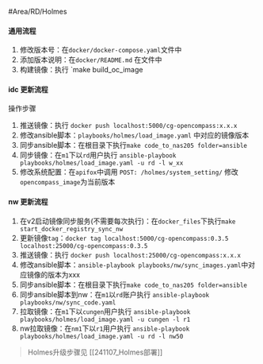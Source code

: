 #Area/RD/Holmes

#### 通用流程
1. 修改版本号：在`docker/docker-compose.yaml`文件中
2. 添加版本说明：在`docker/README.md` 在文件中
3. 构建镜像：执行 `make build_oc_image
#### idc 更新流程
操作步骤
1. 推送镜像：执行 `docker push localhost:5000/cg-opencompass:x.x.x`
2. 修改ansible脚本：`playbooks/holmes/load_image.yaml` 中对应的镜像版本
3. 同步ansible脚本：在根目录下执行`make code_to_nas205 folder=ansible`
4. 同步镜像：在`m1`下以`rd`用户执行 `ansible-playbook playbooks/holmes/load_image.yaml -u rd -l w_xx`
5. 修改系统配置：在`apifox`中调用 `POST: /holmes/system_setting/` 修改`opencompass_image`为当前版本

#### nw 更新流程
1. 在v2启动镜像同步服务(不需要每次执行)：在`docker_files`下执行`make start_docker_registry_sync_nw`
2. 更新镜像`tag`：`docker tag localhost:5000/cg-opencompass:0.3.5 localhost:25000/cg-opencompass:0.3.5`
3. 推送镜像：执行 `docker push localhost:25000/cg-opencompass:x.x.x`
4. 修改ansible脚本：`ansible-playbook playbooks/nw/sync_images.yaml`中对应镜像的版本为xxx
5. 同步ansible脚本：在根目录下执行`make code_to_nas205 folder=ansible`
6. 同步ansible脚本到nw：在`m1`以`rd`账户执行 `ansible-playbook playbooks/nw/sync_code.yaml`
7. 拉取镜像：在`m1`下以`cungen`用户执行 `ansible-playbook playbooks/holmes/load_image.yaml -u cungen -l r1`
8. nw拉取镜像：在`nm1`下以`r1`用户执行 `ansible-playbook playbooks/holmes/load_image.yaml -u rd -l nw50`

> Holmes升级步骤见 [[241107_Holmes部署]]